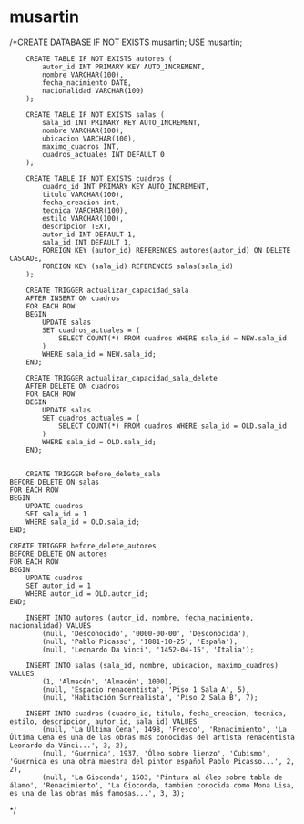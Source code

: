 # musartin
/*CREATE DATABASE IF NOT EXISTS musartin;
        USE musartin;

        CREATE TABLE IF NOT EXISTS autores (
            autor_id INT PRIMARY KEY AUTO_INCREMENT,
            nombre VARCHAR(100),
            fecha_nacimiento DATE,
            nacionalidad VARCHAR(100)
        );

        CREATE TABLE IF NOT EXISTS salas (
            sala_id INT PRIMARY KEY AUTO_INCREMENT,
            nombre VARCHAR(100),
            ubicacion VARCHAR(100),
            maximo_cuadros INT,
            cuadros_actuales INT DEFAULT 0
        );

        CREATE TABLE IF NOT EXISTS cuadros (
            cuadro_id INT PRIMARY KEY AUTO_INCREMENT,
            titulo VARCHAR(100),
            fecha_creacion int,
            tecnica VARCHAR(100),
            estilo VARCHAR(100),
            descripcion TEXT,
            autor_id INT DEFAULT 1,
            sala_id INT DEFAULT 1,
            FOREIGN KEY (autor_id) REFERENCES autores(autor_id) ON DELETE CASCADE,
            FOREIGN KEY (sala_id) REFERENCES salas(sala_id)
        );

        CREATE TRIGGER actualizar_capacidad_sala
        AFTER INSERT ON cuadros
        FOR EACH ROW
        BEGIN
            UPDATE salas
            SET cuadros_actuales = (
                SELECT COUNT(*) FROM cuadros WHERE sala_id = NEW.sala_id
            )
            WHERE sala_id = NEW.sala_id;
        END;
        
        CREATE TRIGGER actualizar_capacidad_sala_delete
        AFTER DELETE ON cuadros
        FOR EACH ROW
        BEGIN
            UPDATE salas
            SET cuadros_actuales = (
                SELECT COUNT(*) FROM cuadros WHERE sala_id = OLD.sala_id
            )
            WHERE sala_id = OLD.sala_id;
        END;
        

        CREATE TRIGGER before_delete_sala
    BEFORE DELETE ON salas
    FOR EACH ROW
    BEGIN
        UPDATE cuadros
        SET sala_id = 1
        WHERE sala_id = OLD.sala_id;
    END;

    CREATE TRIGGER before_delete_autores
    BEFORE DELETE ON autores
    FOR EACH ROW
    BEGIN
        UPDATE cuadros
        SET autor_id = 1
        WHERE autor_id = OLD.autor_id;
    END;

        INSERT INTO autores (autor_id, nombre, fecha_nacimiento, nacionalidad) VALUES
            (null, 'Desconocido', '0000-00-00', 'Desconocida'),
            (null, 'Pablo Picasso', '1881-10-25', 'España'),
            (null, 'Leonardo Da Vinci', '1452-04-15', 'Italia');

        INSERT INTO salas (sala_id, nombre, ubicacion, maximo_cuadros) VALUES
            (1, 'Almacén', 'Almacén', 1000),
            (null, 'Espacio renacentista', 'Piso 1 Sala A', 5),
            (null, 'Habitación Surrealista', 'Piso 2 Sala B', 7);

        INSERT INTO cuadros (cuadro_id, titulo, fecha_creacion, tecnica, estilo, descripcion, autor_id, sala_id) VALUES
            (null, 'La Última Cena', 1498, 'Fresco', 'Renacimiento', 'La Última Cena es una de las obras más conocidas del artista renacentista Leonardo da Vinci...', 3, 2),
            (null, 'Guernica', 1937, 'Óleo sobre lienzo', 'Cubismo', 'Guernica es una obra maestra del pintor español Pablo Picasso...', 2, 2),
            (null, 'La Gioconda', 1503, 'Pintura al óleo sobre tabla de álamo', 'Renacimiento', 'La Gioconda, también conocida como Mona Lisa, es una de las obras más famosas...', 3, 3);
*/
